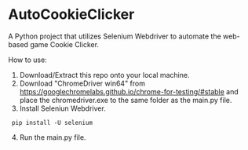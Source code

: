 # AutoCookieClicker
A Python project that utilizes Selenium Webdriver to automate the web-based game Cookie Clicker.

How to use:
1. Download/Extract this repo onto your local machine.
2. Download "ChromeDriver win64" from https://googlechromelabs.github.io/chrome-for-testing/#stable and place the chromedriver.exe to the same folder as the main.py file.
3. Install Seleniun Webdriver.
```
 pip install -U selenium
```
4. Run the main.py file.
